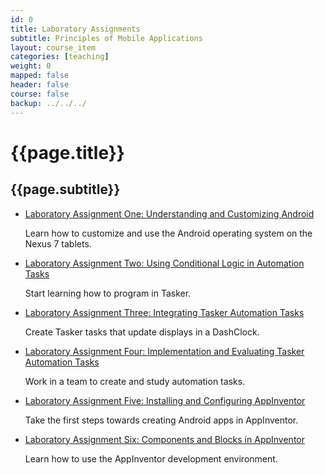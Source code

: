 ```yaml
---
id: 0 
title: Laboratory Assignments 
subtitle: Principles of Mobile Applications  
layout: course_item 
categories: [teaching]
weight: 0
mapped: false
header: false 
course: false 
backup: ../../../
---
```


# {{page.title}}

## {{page.subtitle}}

<ul>

<li><a href="{{site.baseurl}}teaching/cs591F2013/provide/homework/hw1/cs591F2013-hw1.pdf">Laboratory Assignment One: Understanding and Customizing Android</a> <p>Learn how to customize and use the Android operating system on the Nexus 7 tablets.</p>

<li><a href="{{site.baseurl}}teaching/cs591F2013/provide/homework/hw2/cs591F2013-hw2.pdf">Laboratory Assignment Two: Using Conditional Logic in Automation Tasks</a> <p>Start learning how to program in Tasker.</p>

<li><a href="{{site.baseurl}}teaching/cs591F2013/provide/homework/hw3/cs591F2013-hw3.pdf">Laboratory Assignment Three: Integrating Tasker Automation Tasks</a> <p>Create Tasker tasks that update displays in a DashClock.</p>

<li><a href="{{site.baseurl}}teaching/cs591F2013/provide/homework/hw4/cs591F2013-hw4.pdf">Laboratory Assignment Four: Implementation and Evaluating Tasker Automation Tasks</a> <p>Work in a team to create and study automation tasks.</p>

<li><a href="{{site.baseurl}}teaching/cs591F2013/provide/homework/hw5/cs591F2013-hw5.pdf">Laboratory Assignment Five: Installing and Configuring AppInventor</a> <p>Take the first steps towards creating Android apps in AppInventor.</p>

<li><a href="{{site.baseurl}}teaching/cs591F2013/provide/homework/hw6/cs591F2013-hw6.pdf">Laboratory Assignment Six: Components and Blocks in AppInventor</a> <p>Learn how to use the AppInventor development environment.</p>

</ul>



